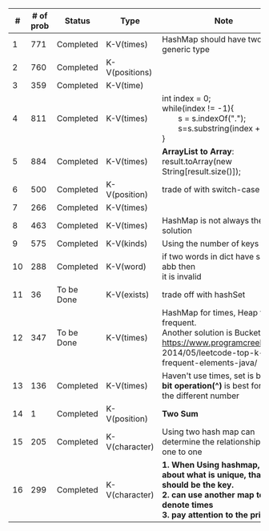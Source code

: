 | #   | # of prob | Status     | Type           | Note                                                                                                                                                          |
| --- | --------- | ---------- | -------------- | ------------------------------------------------------------------------------------------------------------------------------------------------------------- |
| 1   | 771       | Completed  | K-V(times)     | HashMap should have two generic type |
| 2   | 760       | Completed  | K-V(positions) | |
| 3   | 359       | Completed  | K-V(time)      | |
| 4   | 811       | Completed  | K-V(times)     | int index = 0;<br>while(index != -1){<br>&emsp;&emsp;s = s.indexOf(".");<br>&emsp;&emsp;s=s.substring(index + 1);<br>}</pre>                                  |
| 5   | 884       | Completed  | K-V(times)     | **ArrayList to Array**:<br> result.toArray(new String[result.size()]); |
| 6   | 500       | Completed  | K-V(position)  | trade of with switch-case
| 7   | 266       | Completed  | K-V(times)     | |
| 8   | 463       | Completed  | K-V(times)     | HashMap is not always the best solution |
| 9   | 575       | Completed  | K-V(kinds)     | Using the number of keys |
| 10  | 288       | Completed  | K-V(word)      | if two words in dict have same abb then<br> it is invalid |
| 11  | 36        | To be Done | K-V(exists)    | trade off with hashSet |
| 12  | 347       | To be Done | K-V(times)     | HashMap for times, Heap for k frequent.<br>Another solution is Bucket Sort<br>https://www.programcreek.com/<br>2014/05/leetcode-top-k-frequent-elements-java/ |
| 13  | 136       | Completed  | K-V(times)     | Haven't use times, set is better.<br> **bit operation(^)** is best for find the different number |
| 14  | 1         | Completed  | K-V(position)  | **Two Sum** |
| 15  | 205       | Completed  | K-V(character) | Using two hash map can determine the relationship of one to one
| 16  | 299       | Completed | K-V(character) | **1. When Using hashmap, think about what is unique, that should be the key.**<br>**2. can use another map to denote times**<br>**3. pay attention to the priority**|
